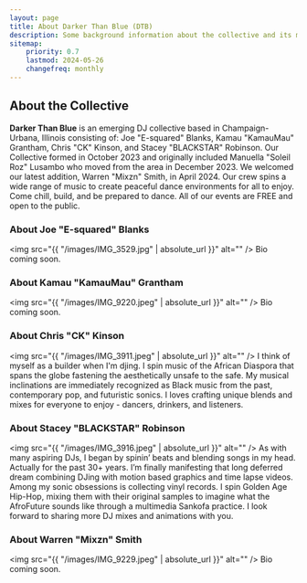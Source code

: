 ```yaml
---
layout: page
title: About Darker Than Blue (DTB)
description: Some background information about the collective and its members.
sitemap:
    priority: 0.7
    lastmod: 2024-05-26
    changefreq: monthly
---
```

## About the Collective

**Darker Than Blue** is an emerging DJ collective based in Champaign-Urbana, Illinois consisting of: Joe "E-squared" Blanks, Kamau "KamauMau" Grantham, Chris "CK" Kinson, and Stacey "BLACKSTAR" Robinson. Our Collective formed in October 2023 and originally included Manuella "Soleil Roz" Lusambo who moved from the area in December 2023. We welcomed our latest addition, Warren "Mixzn" Smith, in April 2024. Our crew spins a wide range of music to create peaceful dance environments for all to enjoy. Come chill, build, and be prepared to dance. All of our events are FREE and open to the public.

### About Joe "E-squared" Blanks
<img src="{{ "/images/IMG_3529.jpg" | absolute_url }}" alt="" />
Bio coming soon.

### About Kamau "KamauMau" Grantham
<img src="{{ "/images/IMG_9220.jpeg" | absolute_url }}" alt="" />
Bio coming soon.

### About Chris "CK" Kinson
<img src="{{ "/images/IMG_3911.jpeg" | absolute_url }}" alt="" />
I think of myself as a builder when I'm djing. I spin music of the African Diaspora that spans the globe fastening the aesthetically unsafe to the safe. My musical inclinations are immediately recognized as Black music from the past, contemporary pop, and futuristic sonics. I loves crafting unique blends and mixes for everyone to enjoy - dancers, drinkers, and listeners.

### About Stacey "BLACKSTAR" Robinson
<img src="{{ "/images/IMG_3916.jpeg" | absolute_url }}" alt="" />
As with many aspiring DJs, I began by spinin’ beats and blending songs in my head. Actually for the past 30+ years. I’m finally manifesting that long deferred dream combining DJing with motion based graphics and time lapse videos. Among my sonic obsessions is collecting vinyl records. I spin Golden Age Hip-Hop, mixing them with their original samples to imagine what the AfroFuture sounds like through a multimedia Sankofa practice. I look forward to sharing more DJ mixes and animations with you.

### About Warren "Mixzn" Smith
<img src="{{ "/images/IMG_9229.jpeg" | absolute_url }}" alt="" />
Bio coming soon.
